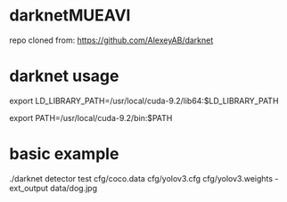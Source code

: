 # darknetMUEAVI

repo cloned from:
https://github.com/AlexeyAB/darknet

# darknet usage

export LD_LIBRARY_PATH=/usr/local/cuda-9.2/lib64:$LD_LIBRARY_PATH

export PATH=/usr/local/cuda-9.2/bin:$PATH

# basic example

./darknet detector test cfg/coco.data cfg/yolov3.cfg cfg/yolov3.weights -ext_output data/dog.jpg
